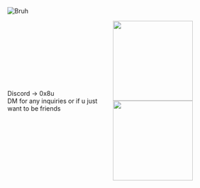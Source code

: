 

![Bruh](https://media.tenor.com/Fhg7SnBUCcEAAAAi/cat-dance.gif)
<div style="display: flex; justify-content: space-between; align-items: center;">
<div>
      Discord -> 0x8u
   <br/>
   DM for any inquiries or if u just want to be friends
</div>
<div>
   <img height="180em" src="https://github-readme-stats.vercel.app/api?username=0x9u&show_icons=true&theme=dracula&include_all_commits=true&count_private=true"/>
<img height="180em" src="https://github-readme-stats.vercel.app/api/top-langs/?username=0x9u&layout=compact&langs_count=7&theme=dracula"/>
</div>
</div>
